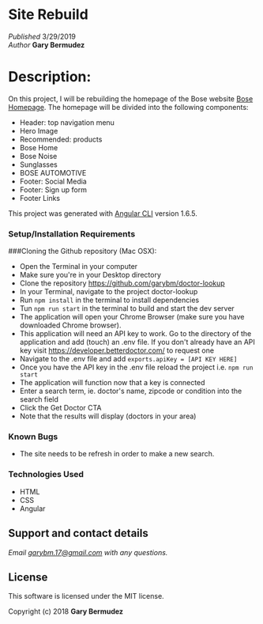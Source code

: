# Site Rebuild

_Published_  3/29/2019 <br>
_Author_ **Gary Bermudez**

# Description:

On this project, I will be rebuilding the homepage of the Bose website [Bose Homepage](https://www.bose.com/en_us/index.html). The homepage will be divided into the following components:

* Header: top navigation menu
* Hero Image
* Recommended: products
* Bose Home
* Bose Noise
* Sunglasses
* BOSE AUTOMOTIVE
* Footer: Social Media
* Footer: Sign up form
* Footer Links

This project was generated with [Angular CLI](https://github.com/angular/angular-cli) version 1.6.5.

### Setup/Installation Requirements

###Cloning the Github repository (Mac OSX):
* Open the Terminal in your computer
* Make sure you're in your Desktop directory
* Clone the repository https://github.com/garybm/doctor-lookup
* In your Terminal, navigate to the project doctor-lookup
* Run `npm install` in the terminal to install dependencies
* Tun `npm run start` in the terminal to build and start the dev server
* The application will open your Chrome Browser (make sure you have downloaded Chrome browser).
* This application will need an API key to work. Go to the directory of the application and add (touch) an .env file. If you  don't already have an API key visit https://developer.betterdoctor.com/ to request one
* Navigate to the .env file and add `exports.apiKey = [API KEY HERE]`
* Once you have the API key in the .env file reload the project i.e. `npm run start`
* The application will function now that a key is connected
* Enter a search term, ie. doctor's name, zipcode or condition into the search field
* Click the Get Doctor CTA
* Note that the results will display (doctors in your area)

### Known Bugs

* The site needs to be refresh in order to make a new search.

### Technologies Used
* HTML
* CSS
* Angular

## Support and contact details

_Email garybm.17@gmail.com with any questions._

## License

This software is licensed under the MIT license.

Copyright (c) 2018 **Gary Bermudez**
